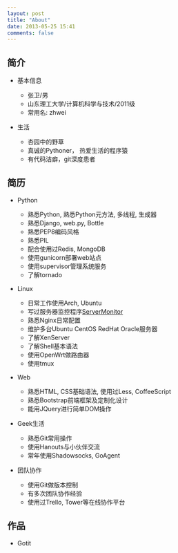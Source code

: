 ```yaml
---
layout: post
title: "About"
date: 2013-05-25 15:41
comments: false
---
```



## 简介

+ 基本信息
  - 张卫/男
  - 山东理工大学/计算机科学与技术/2011级
  - 常用名: zhwei

+ 生活
  - 杏园中的野草
  - 真诚的Pythoner， 热爱生活的程序猿
  - 有代码洁癖，git深度患者

## 简历

- Python

  + 熟悉Python, 熟悉Python元方法, 多线程, 生成器
  + 熟悉Django, web.py, Bottle
  + 熟悉PEP8编码风格
  + 熟悉PIL
  + 配合使用过Redis, MongoDB
  + 使用gunicorn部署web站点
  + 使用supervisor管理系统服务
  + 了解tornado

- Linux

  + 日常工作使用Arch, Ubuntu
  + 写过服务器监控程序[ServerMonitor](#ServerMonitor)
  + 熟悉Nginx日常配置
  + 维护多台Ubuntu CentOS RedHat Oracle服务器
  + 了解XenServer
  + 了解Shell基本语法
  + 使用OpenWrt做路由器
  + 使用tmux

- Web

  + 熟悉HTML, CSS基础语法, 使用过Less, CoffeeScript
  + 熟悉Bootstrap前端框架及定制化设计
  + 能用JQuery进行简单DOM操作

- Geek生活

  + 熟悉Git常用操作
  + 使用Hanouts与小伙伴交流
  + 常年使用Shadowsocks, GoAgent

- 团队协作

  + 使用Git做版本控制
  + 有多次团队协作经验
  + 使用过Trello, Tower等在线协作平台

## 作品

  - Gotit
